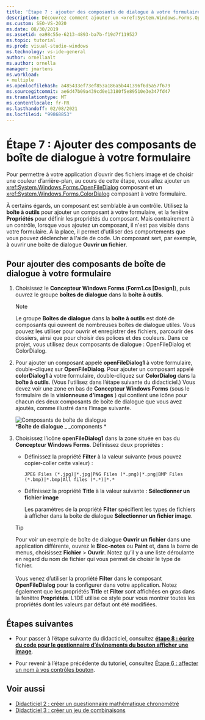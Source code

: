 ```yaml
---
title: 'Étape 7 : ajouter des composants de dialogue à votre formulaire'
description: Découvrez comment ajouter un <xref:System.Windows.Forms.OpenFileDialog> composant de boîte de dialogue et un <xref:System.Windows.Forms.ColorDialog> composant de boîte de dialogue à votre formulaire.
ms.custom: SEO-VS-2020
ms.date: 08/30/2019
ms.assetid: ea98c55e-6213-4893-ba7b-f19d7f119527
ms.topic: tutorial
ms.prod: visual-studio-windows
ms.technology: vs-ide-general
author: ornellaalt
ms.author: ornella
manager: jmartens
ms.workload:
- multiple
ms.openlocfilehash: a485433ef73ef853a186a5b441396f6d5a57f679
ms.sourcegitcommit: ae6d47b09a439cd0e13180f5e89510e3e347fd47
ms.translationtype: MT
ms.contentlocale: fr-FR
ms.lasthandoff: 02/08/2021
ms.locfileid: "99868853"
---
```

# <a name="step-7-add-dialog-components-to-your-form"></a>Étape 7 : Ajouter des composants de boîte de dialogue à votre formulaire

Pour permettre à votre application d’ouvrir des fichiers image et de choisir une couleur d’arrière-plan, au cours de cette étape, vous allez ajouter un <xref:System.Windows.Forms.OpenFileDialog> composant et un <xref:System.Windows.Forms.ColorDialog> composant à votre formulaire.

À certains égards, un composant est semblable à un contrôle. Utilisez la **boîte à outils** pour ajouter un composant à votre formulaire, et la fenêtre **Propriétés** pour définir les propriétés du composant. Mais contrairement à un contrôle, lorsque vous ajoutez un composant, il n'est pas visible dans votre formulaire. À la place, il permet d'utiliser des comportements que vous pouvez déclencher à l'aide de code. Un composant sert, par exemple, à ouvrir une boîte de dialogue **Ouvrir un fichier**.

## <a name="to-add-dialog-components-to-your-form"></a>Pour ajouter des composants de boîte de dialogue à votre formulaire

1. Choisissez le **Concepteur Windows Forms** (**Form1.cs [Design]**), puis ouvrez le groupe **boîtes de dialogue** dans la **boîte à outils**.

    > [!NOTE]
    > Le groupe **Boîtes de dialogue** dans la **boîte à outils** est doté de composants qui ouvrent de nombreuses boîtes de dialogue utiles. Vous pouvez les utiliser pour ouvrir et enregistrer des fichiers, parcourir des dossiers, ainsi que pour choisir des polices et des couleurs. Dans ce projet, vous utilisez deux composants de dialogue : OpenFileDialog et ColorDialog.

1. Pour ajouter un composant appelé **openFileDialog1** à votre formulaire, double-cliquez sur **OpenFileDialog**. Pour ajouter un composant appelé **colorDialog1** à votre formulaire, double-cliquez sur **ColorDialog** dans la **boîte à outils**. (Vous l’utilisez dans l’étape suivante du didacticiel.) Vous devez voir une zone en bas de **Concepteur Windows Forms** (sous le formulaire de la **visionneuse d’images** ) qui contient une icône pour chacun des deux composants de boîte de dialogue que vous avez ajoutés, comme illustré dans l’image suivante.

     ![Composants de boîte de dialogue](../ide/media/express_dialogsadded.png)<br>***Boîte de dialogue** _ _components *

1. Choisissez l’icône **openFileDialog1** dans la zone située en bas du **Concepteur Windows Forms**. Définissez deux propriétés :

    - Définissez la propriété **Filter** à la valeur suivante (vous pouvez copier-coller cette valeur) :

        ```
        JPEG Files (*.jpg)|*.jpg|PNG Files (*.png)|*.png|BMP Files (*.bmp)|*.bmp|All files (*.*)|*.*
        ```

    - Définissez la propriété **Title** à la valeur suivante : **Sélectionner un fichier image**

         Les paramètres de la propriété **Filter** spécifient les types de fichiers à afficher dans la boîte de dialogue **Sélectionner un fichier image**.

    > [!TIP]
    > Pour voir un exemple de boîte de dialogue **Ouvrir un fichier** dans une application différente, ouvrez le **Bloc-notes** ou **Paint** et, dans la barre de menus, choisissez **Fichier** > **Ouvrir**. Notez qu’il y a une liste déroulante en regard du nom de fichier qui vous permet de choisir le type de fichier. <br/><br/>Vous venez d’utiliser la propriété **Filter** dans le composant **OpenFileDialog** pour la configurer dans votre application. Notez également que les propriétés **Title** et **Filter** sont affichées en gras dans la fenêtre **Propriétés**. L'IDE utilise ce style pour vous montrer toutes les propriétés dont les valeurs par défaut ont été modifiées.

## <a name="next-steps"></a>Étapes suivantes

* Pour passer à l’étape suivante du didacticiel, consultez **[étape 8 : écrire du code pour le gestionnaire d’événements du bouton afficher une image](../ide/step-8-write-code-for-the-show-a-picture-button-event-handler.md)**.

* Pour revenir à l’étape précédente du tutoriel, consultez [Étape 6 : affecter un nom à vos contrôles bouton](../ide/step-6-name-your-button-controls.md).

## <a name="see-also"></a>Voir aussi

* [Didacticiel 2 : créer un questionnaire mathématique chronométré](tutorial-2-create-a-timed-math-quiz.md)
* [Didacticiel 3 : créer un jeu de combinaisons](tutorial-3-create-a-matching-game.md)

